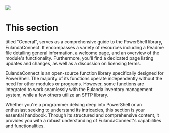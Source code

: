 ![](/general.png) 

# This section

titled "General", serves as a comprehensive guide to the PowerShell library, EulandaConnect. It encompasses a variety of resources including a Readme file detailing general information, a welcome page, and an overview of the module's functionality. Furthermore, you'll find a dedicated page listing updates and changes, as well as a discussion on licensing terms.

EulandaConnect is an open-source function library specifically designed for PowerShell. The majority of its functions operate independently without the need for other modules or programs. However, some functions are integrated to work seamlessly with the Eulanda inventory management system, while a few others utilize an SFTP library.

Whether you're a programmer delving deep into PowerShell or an enthusiast seeking to understand its intricacies, this section is your essential handbook. Through its structured and comprehensive content, it provides you with a robust understanding of EulandaConnect's capabilities and functionalities.
